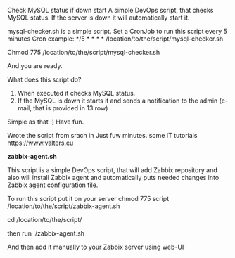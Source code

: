 Check MySQL status if down start
A simple DevOps script, that checks MySQL status. 
If the server is down it will automatically start it.


mysql-checker.sh is a simple script.
Set a CronJob to run this script every 5 minutes
Cron example:  */5 * * * * /location/to/the/script/mysql-checker.sh

Chmod 775 /location/to/the/script/mysql-checker.sh

And you are ready.

What does this script do?
1. When executed it checks MySQL status.
2. If the MySQL is down it starts it and sends a notification to the admin (e-mail, that is provided in 13 row)

Simple as that :) Have fun.


Wrote the script from srach in Just fuw minutes.
some IT tutorials https://www.valters.eu


<b>zabbix-agent.sh</b>

This script is a simple DevOps script, that will add Zabbix repository and also will install Zabbix agent and automatically puts needed changes into Zabbix agent configuration file.

To run this script put it on your server
chmod 775 script /location/to/the/script/zabbix-agent.sh

cd /location/to/the/script/

then run ./zabbix-agent.sh

And then add it manually to your Zabbix server using web-UI
